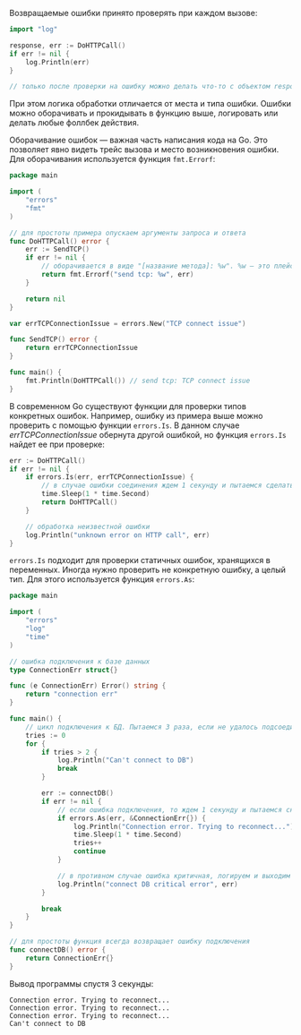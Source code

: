 
Возвращаемые ошибки принято проверять при каждом вызове:

```go
import "log"

response, err := DoHTTPCall()
if err != nil {
	log.Println(err)
}

// только после проверки на ошибку можно делать что-то с объектом response
```

При этом логика обработки отличается от места и типа ошибки. Ошибки можно оборачивать и прокидывать в функцию выше, логировать или делать любые фоллбек действия.

Оборачивание ошибок — важная часть написания кода на Go. Это позволяет явно видеть трейс вызова и место возникновения ошибки. Для оборачивания используется функция `fmt.Errorf`:

```go
package main

import (
	"errors"
	"fmt"
)

// для простоты примера опускаем аргументы запроса и ответа
func DoHTTPCall() error {
	err := SendTCP()
	if err != nil {
		// оборачивается в виде "[название метода]: %w". %w — это плейсхолдер для ошибки
		return fmt.Errorf("send tcp: %w", err)
	}

	return nil
}

var errTCPConnectionIssue = errors.New("TCP connect issue")

func SendTCP() error {
	return errTCPConnectionIssue
}

func main() {
	fmt.Println(DoHTTPCall()) // send tcp: TCP connect issue
}
```

В современном Go существуют функции для проверки типов конкретных ошибок. Например, ошибку из примера выше можно проверить с помощью функции `errors.Is`. В данном случае *errTCPConnectionIssue* обернута другой ошибкой, но функция `errors.Is` найдет ее при проверке:

```go
err := DoHTTPCall()
if err != nil {
	if errors.Is(err, errTCPConnectionIssue) {
		// в случае ошибки соединения ждем 1 секунду и пытаемся сделать запрос снова
		time.Sleep(1 * time.Second)
		return DoHTTPCall()
	}

	// обработка неизвестной ошибки
	log.Println("unknown error on HTTP call", err)
}
```

`errors.Is` подходит для проверки статичных ошибок, хранящихся в переменных. Иногда нужно проверить не конкретную ошибку, а целый тип. Для этого используется функция `errors.As`:

```go
package main

import (
	"errors"
	"log"
	"time"
)

// ошибка подключения к базе данных
type ConnectionErr struct{}

func (e ConnectionErr) Error() string {
	return "connection err"
}

func main() {
	// цикл подключения к БД. Пытаемся 3 раза, если не удалось подсоединиться с первого раза.
	tries := 0
	for {
		if tries > 2 {
			log.Println("Can't connect to DB")
			break
		}

		err := connectDB()
		if err != nil {
			// если ошибка подключения, то ждем 1 секунду и пытаемся снова
			if errors.As(err, &ConnectionErr{}) {
				log.Println("Connection error. Trying to reconnect...")
				time.Sleep(1 * time.Second)
				tries++
				continue
			}

			// в противном случае ошибка критичная, логируем и выходим из цикла
			log.Println("connect DB critical error", err)
		}

		break
	}
}

// для простоты функция всегда возвращает ошибку подключения
func connectDB() error {
	return ConnectionErr{}
}
```

Вывод программы спустя 3 секунды:

```
Connection error. Trying to reconnect...
Connection error. Trying to reconnect...
Connection error. Trying to reconnect...
Can't connect to DB
```
